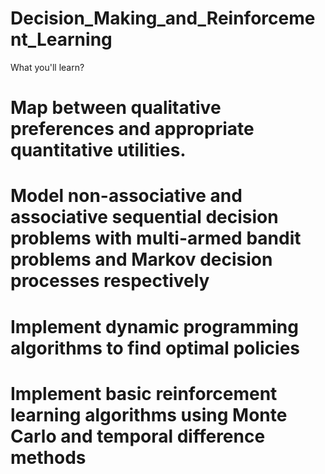 # Decision_Making_and_Reinforcement_Learning
 
What you'll learn?
# Map between qualitative preferences and appropriate quantitative utilities.
# Model non-associative and associative sequential decision problems with multi-armed bandit problems and Markov decision processes respectively
# Implement dynamic programming algorithms to find optimal policies
# Implement basic reinforcement learning algorithms using Monte Carlo and temporal difference methods